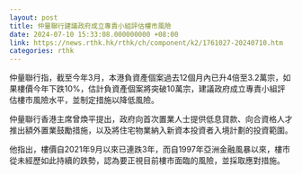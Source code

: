 ```yaml
---
layout: post
title: 仲量聯行建議政府成立專責小組評估樓市風險
date: 2024-07-10 15:33:08.000000000 +08:00
link: https://news.rthk.hk/rthk/ch/component/k2/1761027-20240710.htm
categories: rthk
---
```


仲量聯行指，截至今年3月，本港負資產個案過去12個月內已升4倍至3.2萬宗，如果樓價今年下跌10%，估計負資產個案將突破10萬宗，建議政府成立專責小組評估樓市風險水平，並制定措施以降低風險。

仲量聯行香港主席曾煥平提出，政府向首次置業人士提供低息貸款、向合資格人才推出額外置業鼓勵措施，以及將住宅物業納入新資本投資者入境計劃的投資範圍。

他指出，樓價自2021年9月以來已連跌3年，而自1997年亞洲金融風暴以來，樓市從未經歷如此持續的跌勢，認為要正視目前樓市面臨的風險，並採取應對措施。
